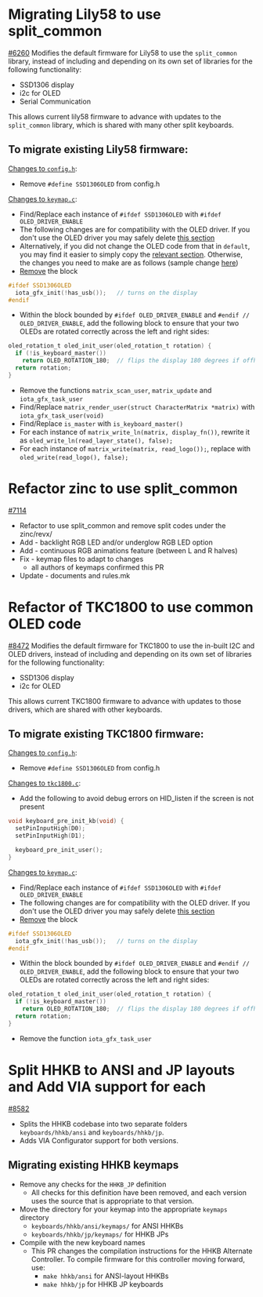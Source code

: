 # Migrating Lily58 to use split_common

[#6260](https://github.com/qmk/qmk_firmware/pull/6260) Modifies the default firmware for Lily58 to use the `split_common` library, instead of including and depending on its own set of libraries for the following functionality:
- SSD1306 display
- i2c for OLED
- Serial Communication

This allows current lily58 firmware to advance with updates to the `split_common` library, which is shared with many other split keyboards.

## To migrate existing Lily58 firmware:

[Changes to `config.h`](https://github.com/qmk/qmk_firmware/pull/6260/files#diff-445ac369c8717dcd6fc6fc3630836fc1):
- Remove `#define SSD1306OLED` from config.h


[Changes to `keymap.c`](https://github.com/qmk/qmk_firmware/pull/6260/files#diff-20943ea59856e9bdf3d99ecb2eee40b7):
- Find/Replace each instance of `#ifdef SSD1306OLED` with `#ifdef OLED_DRIVER_ENABLE`
- The following changes are for compatibility with the OLED driver. If you don't use the OLED driver you may safely delete [this section](https://github.com/qmk/qmk_firmware/blob/e6b9980bd45c186f7360df68c24b6e05a80c10dc/keyboards/lily58/keymaps/default/keymap.c#L144-L190)
- Alternatively, if you did not change the OLED code from that in `default`, you may find it easier to simply copy the [relevant section](https://github.com/qmk/qmk_firmware/blob/4ac310668501ae6786c711ecc8f01f62ddaa1c0b/keyboards/lily58/keymaps/default/keymap.c#L138-L172). Otherwise, the changes you need to make are as follows (sample change [here](https://github.com/qmk/qmk_firmware/pull/6260/files#diff-20943ea59856e9bdf3d99ecb2eee40b7R138-R173))
- [Remove](https://github.com/qmk/qmk_firmware/pull/6260/files#diff-20943ea59856e9bdf3d99ecb2eee40b7L138-L141) the block
```c
#ifdef SSD1306OLED	
  iota_gfx_init(!has_usb());   // turns on the display	
#endif
```
- Within the block bounded by `#ifdef OLED_DRIVER_ENABLE` and `#endif // OLED_DRIVER_ENABLE`, add the following block to ensure that your two OLEDs are rotated correctly across the left and right sides:
```c
oled_rotation_t oled_init_user(oled_rotation_t rotation) {
  if (!is_keyboard_master())
    return OLED_ROTATION_180;  // flips the display 180 degrees if offhand
  return rotation;
}
```
- Remove the functions `matrix_scan_user`, `matrix_update` and `iota_gfx_task_user`
- Find/Replace `matrix_render_user(struct CharacterMatrix *matrix)` with `iota_gfx_task_user(void)`
- Find/Replace `is_master` with `is_keyboard_master()`
- For each instance of `matrix_write_ln(matrix, display_fn())`, rewrite it as `oled_write_ln(read_layer_state(), false);`
- For each instance of `matrix_write(matrix, read_logo());`, replace with `oled_write(read_logo(), false);`
# Refactor zinc to use split_common

[#7114](https://github.com/qmk/qmk_firmware/pull/7114)

* Refactor to use split_common and remove split codes under the zinc/revx/
* Add - backlight RGB LED and/or underglow RGB LED option
* Add - continuous RGB animations feature (between L and R halves) 
* Fix - keymap files to adapt to changes
    * all authors of keymaps confirmed this PR
* Update - documents and rules.mk

# Refactor of TKC1800 to use common OLED code

[#8472](https://github.com/qmk/qmk_firmware/pull/8472) Modifies the default firmware for TKC1800 to use the in-built I2C and OLED drivers, instead of including and depending on its own set of libraries for the following functionality:
- SSD1306 display
- i2c for OLED

This allows current TKC1800 firmware to advance with updates to those drivers, which are shared with other keyboards.

## To migrate existing TKC1800 firmware:

[Changes to `config.h`](https://github.com/qmk/qmk_firmware/pull/8472/files#diff-d10b26e676b4a55cbb00d71955116526):
- Remove `#define SSD1306OLED` from config.h

[Changes to `tkc1800.c`](https://github.com/qmk/qmk_firmware/pull/8472/files#diff-3b35bd30abe89c8110717c6972cd2cc5):
- Add the following to avoid debug errors on HID_listen if the screen is not present
```c
void keyboard_pre_init_kb(void) {
  setPinInputHigh(D0);
  setPinInputHigh(D1);

  keyboard_pre_init_user();
}
```

[Changes to `keymap.c`](https://github.com/qmk/qmk_firmware/pull/8472/files#diff-05a2a344ce27e4d045fe68520ccd4771):
- Find/Replace each instance of `#ifdef SSD1306OLED` with `#ifdef OLED_DRIVER_ENABLE`
- The following changes are for compatibility with the OLED driver. If you don't use the OLED driver you may safely delete [this section](https://github.com/qmk/qmk_firmware/blob/e6b9980bd45c186f7360df68c24b6e05a80c10dc/keyboards/lily58/keymaps/default/keymap.c#L144-L190)
- [Remove](https://github.com/qmk/qmk_firmware/pull/6260/files#diff-20943ea59856e9bdf3d99ecb2eee40b7L91-L158) the block
```c
#ifdef SSD1306OLED	
  iota_gfx_init(!has_usb());   // turns on the display	
#endif
```
- Within the block bounded by `#ifdef OLED_DRIVER_ENABLE` and `#endif // OLED_DRIVER_ENABLE`, add the following block to ensure that your two OLEDs are rotated correctly across the left and right sides:
```c
oled_rotation_t oled_init_user(oled_rotation_t rotation) {
  if (!is_keyboard_master())
    return OLED_ROTATION_180;  // flips the display 180 degrees if offhand
  return rotation;
}
```
- Remove the function `iota_gfx_task_user`

# Split HHKB to ANSI and JP layouts and Add VIA support for each

[#8582](https://github.com/qmk/qmk_firmware/pull/8582)

- Splits the HHKB codebase into two separate folders `keyboards/hhkb/ansi` and `keyboards/hhkb/jp`.
- Adds VIA Configurator support for both versions.

## Migrating existing HHKB keymaps

- Remove any checks for the `HHKB_JP` definition
  - All checks for this definition have been removed, and each version uses the source that is appropriate to that version.
- Move the directory for your keymap into the appropriate `keymaps` directory
  - `keyboards/hhkb/ansi/keymaps/` for ANSI HHKBs
  - `keyboards/hhkb/jp/keymaps/` for HHKB JPs
- Compile with the new keyboard names
  - This PR changes the compilation instructions for the HHKB Alternate Controller. To compile firmware for this controller moving forward, use:
    - `make hhkb/ansi` for ANSI-layout HHKBs
    - `make hhkb/jp` for HHKB JP keyboards
